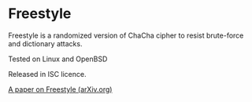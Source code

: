 # Freestyle

Freestyle is a randomized version of ChaCha cipher to resist brute-force and dictionary attacks.

Tested on Linux and OpenBSD

Released in ISC licence.

[A paper on Freestyle (arXiv.org)](https://arxiv.org/abs/1802.03201)
